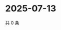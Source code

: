 # 2025-07-13

共 0 条

<!-- BEGIN ZHIHUQUESTIONS -->
<!-- 最后更新时间 Sun Jul 13 2025 15:12:35 GMT+0800 (China Standard Time) -->

<!-- END ZHIHUQUESTIONS -->
